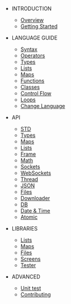 * INTRODUCTION

  * [Overview](README.md)
  * [Getting Started](quickstart.md)

* LANGUAGE GUIDE

  * [Syntax](syntax.md)
  * [Operators](operators.md)
  * [Types](types.md)
  * [Lists](lists.md)
  * [Maps](maps.md)
  * [Functions](fn.md)
  * [Classes](class.md)
  * [Control Flow](controlflow.md)
  * [Loops](loop.md)
  * [Change Language](changelanguage.md)

* API
  * [STD](api/std.md)
  * [Types](api/types.md)
  * [Maps](api/maps.md)
  * [Lists](api/lists.md)
  * [Frame](api/frame.md)
  * [Math](api/math.md)
  * [Sockets](api/sockets.md)
  * [WebSockets](api/websockets.md)
  * [Thread](api/threads.md)
  * [JSON](api/json.md)
  * [Files](api/files.md)
  * [Downloader](api/downloader.md)
  * [DB](api/db.md)
  * [Date & Time](api/datetime.md)
  * [Atomic](api/atomic.md)

* LIBRARIES
  * [Lists](std/lists.md)
  * [Maps](std/maps.md)
  * [Files](std/files.md)
  * [Screens](std/screens.md)
  * [Tester](std/tester.md)

* ADVANCED

  * [Unit test](unittest.md)
  * [Contributing](contrib.md)

